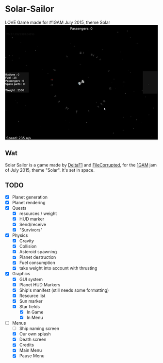 # Solar-Sailor
LOVE Game made for #1GAM July 2015, theme Solar
![planet generation](capture/stardust.gif)
## Wat
Solar Sailor is a game made by [DeltaF1](http://twitter.com/starhoppergames) and [FileCorrupted](http://twitter.com/filecorruptedgm), for the [1GAM](http://www.onegameamonth.com/)
jam of July 2015, theme "Solar". It's set in space.

## TODO
- [x] Planet generation
- [x] Planet rendering
- [x] Quests
  - [x] resources / weight
  - [x] HUD marker
  - [x] Send/receive
  - [x] "Survivors"
- [x] Physics
  - [x] Gravity
  - [x] Collision
  - [x] Asteroid spawning
  - [x] Planet destruction
  - [x] Fuel consumption
  - [x] take weight into account with thrusting
- [x] Graphics
  - [x] GUI system
  - [x] Planet HUD Markers
  - [x] Ship's manifest (still needs some formatting)
  - [x] Resource list
  - [x] Sun marker
  - [x] Star fields
    - [x] In Game
    - [x] In Menu
- [ ] Menus
  - [ ] Ship naming screen
  - [x] Our own splash
  - [x] Death screen
  - [x] Credits
  - [x] Main Menu
  - [x] Pause Menu
